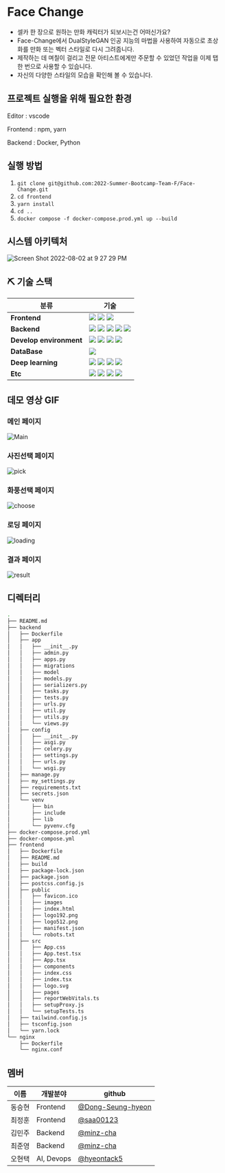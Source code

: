 # Face Change

- 셀카 한 장으로 원하는 만화 캐릭터가 되보시는건 어떠신가요?
- Face-Change에서 DualStyleGAN 인공 지능의 마법을 사용하여 자동으로 초상화를 만화 또는 벡터 스타일로 다시 그려줍니다.
- 제작하는 데 며칠이 걸리고 전문 아티스트에게만 주문할 수 있었던 작업을 이제 탭 한 번으로 사용할 수 있습니다.
- 자신의 다양한 스타일의 모습을 확인해 볼 수 있습니다.

## 프로젝트 실행을 위해 필요한 환경

Editor : vscode

Frontend : npm, yarn

Backend : Docker, Python

## 실행 방법

1. `git clone git@github.com:2022-Summer-Bootcamp-Team-F/Face-Change.git`
2. `cd frontend`
3. `yarn install`
4. `cd ..`
5. `docker compose -f docker-compose.prod.yml up --build`

## 시스템 아키텍처

![Screen Shot 2022-08-02 at 9 27 29 PM](https://user-images.githubusercontent.com/84794653/184146284-ae1787ac-ebda-43d2-9ae7-948cc83c2130.png)

## ⛏ 기술 스택

| 분류 | 기술 |
| --- | --- |
| **Frontend** | <img src="https://img.shields.io/badge/React-61DAFB?style=for-the-badge&logo=React&logoColor=white"> <img src="https://img.shields.io/badge/TypeScript-3178C6?style=for-the-badge&logo=Typescript&logoColor=white"> <img src="https://img.shields.io/badge/TailwindCSS-06B6D4?style=for-the-badge&logo=TailwindCSS&logoColor=white"> |
| **Backend** | <img src="https://img.shields.io/badge/Django-092E20?style=for-the-badge&logo=Django&logoColor=white"> <img src="https://img.shields.io/badge/Gunicorn-499848?style=for-the-badge&logo=Gunicorn&logoColor=white"> <img src="https://img.shields.io/badge/Nginx-009639?style=for-the-badge&logo=Nginx&logoColor=white"> <img src="https://img.shields.io/badge/RabbiMQ-FF6600?style=for-the-badge&logo=RabbiMQ&logoColor=white"> <img src="https://img.shields.io/badge/Celery-37814A?style=for-the-badge&logo=Celery&logoColor=white"> |
| **Develop environment** | <img src="https://img.shields.io/badge/Docker-2496ED?style=for-the-badge&logo=Docker&logoColor=white"> <img src="https://img.shields.io/badge/AmazonS3-db5141?style=for-the-badge&logo=AmazonS3&logoColor=white"> <img src="https://img.shields.io/badge/AmazonEC2-FF9900?style=for-the-badge&logo=AmazonEC2&logoColor=white"> <img src="https://img.shields.io/badge/AmazonAWS-ff9901?style=for-the-badge&logo=AmazonAWS&logoColor=white"> |
| **DataBase** | <img src="https://img.shields.io/badge/MongoDB-47A248?style=for-the-badge&logo=MongoDB&logoColor=white"> |
| **Deep learning** | <img src="https://img.shields.io/badge/Python-3776AB?style=for-the-badge&logo=Python&logoColor=white"> <img src="https://img.shields.io/badge/PyTorch-EE4C2C?style=for-the-badge&logo=PyTorch&logoColor=white"> <img src="https://img.shields.io/badge/GoogleColab-F9AB00?style=for-the-badge&logo=GoogleColab&logoColor=white"> <img src="https://img.shields.io/badge/OpenCV-5C3EE8?style=for-the-badge&logo=OpenCV&logoColor=white"> |
| **Etc** | <img src="https://img.shields.io/badge/Postman-FF6C37?style=for-the-badge&logo=Postman&logoColor=white"> <img src="https://img.shields.io/badge/Swagger-85EA2D?style=for-the-badge&logo=Swagger&logoColor=white"> <img src="https://img.shields.io/badge/Slack-4A154B?style=for-the-badge&logo=Slack&logoColor=white"> <img src="https://img.shields.io/badge/GitHub-181717?style=for-the-badge&logo=GitHub&logoColor=white">|

## 데모 영상 GIF

### 메인 페이지

![Main](https://user-images.githubusercontent.com/84794653/184158201-4bde8d94-2738-437d-8f04-b6fb782408b3.gif)

### 사진선택 페이지

![pick](https://user-images.githubusercontent.com/84794653/184158253-8d26b704-2972-4118-a5dc-56074c18baa5.gif)

### 화풍선택 페이지

![choose](https://user-images.githubusercontent.com/84794653/184158234-4b7e3f13-f23e-4cc5-87fa-e609b5c374f0.gif)

### 로딩 페이지

![loading](https://user-images.githubusercontent.com/84794653/184158266-830980d7-c500-4b28-b0e4-e28dc4ebdd8d.gif)

### 결과 페이지

![result](https://user-images.githubusercontent.com/84794653/184158283-e7bf75e4-b38a-468d-90d2-5831a5f81346.gif)

## 디렉터리

```bash
.
├── README.md
├── backend
│   ├── Dockerfile
│   ├── app
│   │   ├── __init__.py
│   │   ├── admin.py
│   │   ├── apps.py
│   │   ├── migrations
│   │   ├── model
│   │   ├── models.py
│   │   ├── serializers.py
│   │   ├── tasks.py
│   │   ├── tests.py
│   │   ├── urls.py
│   │   ├── util.py
│   │   ├── utils.py
│   │   └── views.py
│   ├── config
│   │   ├── __init__.py
│   │   ├── asgi.py
│   │   ├── celery.py
│   │   ├── settings.py
│   │   ├── urls.py
│   │   └── wsgi.py
│   ├── manage.py
│   ├── my_settings.py
│   ├── requirements.txt
│   ├── secrets.json
│   └── venv
│       ├── bin
│       ├── include
│       ├── lib
│       └── pyvenv.cfg
├── docker-compose.prod.yml
├── docker-compose.yml
├── frontend
│   ├── Dockerfile
│   ├── README.md
│   ├── build
│   ├── package-lock.json
│   ├── package.json
│   ├── postcss.config.js
│   ├── public
│   │   ├── favicon.ico
│   │   ├── images
│   │   ├── index.html
│   │   ├── logo192.png
│   │   ├── logo512.png
│   │   ├── manifest.json
│   │   └── robots.txt
│   ├── src
│   │   ├── App.css
│   │   ├── App.test.tsx
│   │   ├── App.tsx
│   │   ├── components
│   │   ├── index.css
│   │   ├── index.tsx
│   │   ├── logo.svg
│   │   ├── pages
│   │   ├── reportWebVitals.ts
│   │   ├── setupProxy.js
│   │   └── setupTests.ts
│   ├── tailwind.config.js
│   ├── tsconfig.json
│   └── yarn.lock
└── nginx
    ├── Dockerfile
    └── nginx.conf
```

##  멤버

| 이름 | 개발분야 | github |
| --- | --- | --- |
| 동승현 | Frontend | [@Dong-Seung-hyeon](https://github.com/Dong-Seung-hyeon) |
| 최정훈 | Frontend | [@saa00123](https://github.com/saa00123) |
| 김민주 | Backend | [@minz-cha](https://github.com/minz-cha) |
| 최준영 | Backend | [@minz-cha](https://github.com/minz-cha) | 
| 오현택 | AI, Devops | [@hyeontack5](https://github.com/hyeontack5) |